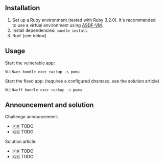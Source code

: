 ## Installation

1. Set up a Ruby environment (tested with Ruby 3.2.0). It's recommended to use a virtual environment using [ASDF-VM](https://asdf-vm.com/).
2. Install dependencies: `bundle install`.
3. Run! (see below)

## Usage

Start the vulnerable app:

```
VULN=on bundle exec rackup -s puma
```

Start the fixed app: (requires a configured dnsmasq, see the solution article)

```
VULN=off bundle exec rackup -s puma
```

## Announcement and solution

Challenge announcement:

- 🇫🇷 TODO
- 🇬🇧 TODO

Solution article:

- 🇫🇷 TODO
- 🇬🇧 TODO
